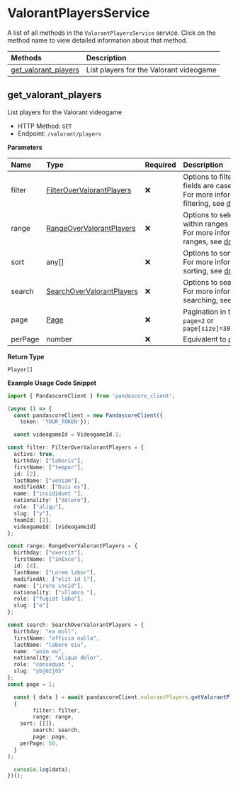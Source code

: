 # ValorantPlayersService

A list of all methods in the `ValorantPlayersService` service. Click on the method name to view detailed information about that method.

| Methods                                       | Description                             |
| :-------------------------------------------- | :-------------------------------------- |
| [get_valorant_players](#get_valorant_players) | List players for the Valorant videogame |

## get_valorant_players

List players for the Valorant videogame

- HTTP Method: `GET`
- Endpoint: `/valorant/players`

**Parameters**

| Name    | Type                                                                | Required | Description                                                                                                                                         |
| :------ | :------------------------------------------------------------------ | :------- | :-------------------------------------------------------------------------------------------------------------------------------------------------- |
| filter  | [FilterOverValorantPlayers](../models/FilterOverValorantPlayers.md) | ❌       | Options to filter results. String fields are case sensitive <br/>For more information on filtering, see [docs](/docs/filtering-and-sorting#filter). |
| range   | [RangeOverValorantPlayers](../models/RangeOverValorantPlayers.md)   | ❌       | Options to select results within ranges <br/>For more information on ranges, see [docs](/docs/filtering-and-sorting#range).                         |
| sort    | any[]                                                               | ❌       | Options to sort results <br/>For more information on sorting, see [docs](/docs/filtering-and-sorting#sort).                                         |
| search  | [SearchOverValorantPlayers](../models/SearchOverValorantPlayers.md) | ❌       | Options to search results <br/>For more information on searching, see [docs](/docs/filtering-and-sorting#search).                                   |
| page    | [Page](../models/Page.md)                                           | ❌       | Pagination in the form of `page=2` or `page[size]=30&page[number]=2`                                                                                |
| perPage | number                                                              | ❌       | Equivalent to `page[size]`                                                                                                                          |

**Return Type**

`Player[]`

**Example Usage Code Snippet**

```typescript
import { PandascoreClient } from 'pandascore_client';

(async () => {
  const pandascoreClient = new PandascoreClient({
	token: 'YOUR_TOKEN'});

  const videogameId = VideogameId.1;

const filter: FilterOverValorantPlayers = {
  active: true,
  birthday: ["laboris"],
  firstName: ["tempor"],
  id: [2],
  lastName: ["veniam"],
  modifiedAt: ["Duis ex"],
  name: ["incididunt "],
  nationality: ["dolore"],
  role: ["aliqu"],
  slug: ["y"],
  teamId: [2],
  videogameId: [videogameId]
};

const range: RangeOverValorantPlayers = {
  birthday: ["exercit"],
  firstName: ["inExce"],
  id: [8],
  lastName: ["Lorem labor"],
  modifiedAt: ["elit id l"],
  name: ["irure incid"],
  nationality: ["ullamco "],
  role: ["fugiat labo"],
  slug: ["o"]
};

const search: SearchOverValorantPlayers = {
  birthday: "ea moll",
  firstName: "officia nulla",
  lastName: "labore eiu",
  name: "anim eu",
  nationality: "aliqua dolor",
  role: "consequat ",
  slug: "ybj02j05"
};
const page = 1;

  const { data } = await pandascoreClient.valorantPlayers.getValorantPlayers(
  {
		filter: filter,
		range: range,
    sort: [[]],
		search: search,
		page: page,
    perPage: 50,
  }
);

  console.log(data);
})();
```

<!-- This file was generated by liblab | https://liblab.com/ -->
